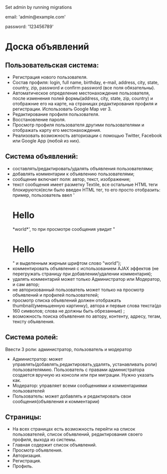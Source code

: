 <p> Set admin by running migrations </p>
<p> email: 'admin@example.com' </p>
<p> password: '123456789' </p>
<h1> Доска объявлений </h1>
<h2> Пользовательская система: </h2>
<ul>
  <li> Регистрация нового пользователя.</li>
  <li> Состав профиля: login, full name, birthday, e-mail, address, city, state, country, zip, password и confirm password (все поля обязательны).</li>
  <li> Автоматическое определение местонахождение пользователя, после изменения полей формы(address, city, state, zip, country) и отображние его на карте, на страницах редактирования профиля и регистрации. Использовать Google Map ver 3.</li>
  <li> Редактирование профиля пользователя.</li>
  <li> Восстановление пароля. </li>
  <li> Просмотр профиля пользователя другими пользователями и отображать карту его местонахождения.</li>
  <li> Реализовать возможность авторизации с помощью Twitter, Facebook или Google App (любой из них).</li>
</ul>

<h2> Система объявлений:</h2>
<ul>
  <li> составлять/редактировать/удалять объявления пользователями;</li>
  <li> добавлять комментарии к объявлению пользователями;</li>
  <li> сообщение включает поля: автор, текст, изображение;</li>
  <li> текст сообщения имеет разметку Textile, все остальные HTML теги блокируются(если было введен HTML тег, то его просто отобразить: пример, пользователь ввел '<h1>Hello</h1> *world*', то при просмотре сообщения увидит "<h1>Hello</h1>" и выделенным жирным шрифтом слово "world");</li>
  <li>комментировать объявления с использованием AJAX эффектов (не перегружать страницу при добавлении/удалении комментария);</li>
  <li> удалять комментарий может только Администратор или Модератор, и сам автор;</li>
  <li> не авторизованный пользователь может только на просмотр объявлений и профилей пользователей;</li>
  <li> просмотр списка объявлений должен отображать thumbnail(уменьшенную картинку), автора и первые слова текста(до 160 символов; слова не должны быть обрезанные) ;</li>
  <li> возможность поиска объявления по автору, контенту, адресу, тегам, тексту объявления.</li>
</ul>
<h2>Система ролей:</h2>
<p> Ввести 3 роли: администратор, пользователь и модератор</p>
<ul>
  <li>Администратор: может управлять(добавлять,редактировать,удалять, устанавливать роли) пользователямию. Пользователь с правами администратора создается вручную из консоли или при миграции. Нужно указать как.</li>
  <li> Модератор: управляет всеми сообщениями и комментариями пользователей</li>
  <li> Пользователь: может добавлять и редактировать свои сообщения(объявления и комментарии)</li>
</ul>
<h2>Страницы:</h2>
<ul>
  <li> На всех страницах есть возможность перейти на список пользователей, список объявлений, редактирования своего профиля, выхода из системы.</li>
  <li> Главная содержит список объявлений.</li>
  <li> Просмотр объявления.</li>
  <li> Авторизация.</li>
  <li> Регистрация.</li>
  <li> Профиль.</li>

